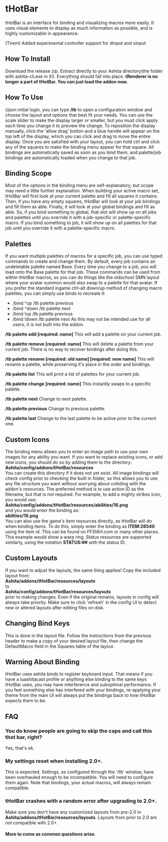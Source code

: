 # tHotBar
tHotBar is an interface for binding and visualizing macros more easily.  It uses visual elements to display as much information as possible, and is highly customizable in appearance.

(Tirem) Added experimental controller support for dinput and xinput

## How To Install
Download the release zip.  Extract directly to your Ashita directory(the folder with ashita-cli.exe in it!).  Everything should fall into place.  **tRenderer is no longer a part of tHotBar.  You can just load the addon now.**<br>

## How To Use
Upon initial login, you can type **/tb** to open a configuration window and choose the layout and options that best fit your needs.  You can use the scale slider to make the display larger or smaller, but you must click apply each time you change it to preview the change.  To reposition the display manually, click the 'allow drag' button and a blue handle will appear on the top left of the display, which you can click and drag to move the entire display.  Once you are satisfied with your layout, you can hold ctrl and click any of the squares to make the binding menu appear for that square.  All bindings are automatically saved as soon as you bind them, and palette/job bindings are automatically loaded when you change to that job.

## Binding Scope
Most of the options in the binding menu are self-explanatory, but scope may need a little further explanation.  When building your active macro set, tHotBar will first look at your current palette and fill all squares it contains.  Then, if you have any empty squares, tHotBar will look at your job bindings and fill them as able.  Finally, it will look at your global bindings and fill as able.  So, if you bind something to global, that slot will show up on all jobs and palettes until you override it with a job-specific or palette-specific macro.  If you bind something to job, it will show up on all palettes for that job until you override it with a palette-specific macro.

## Palettes
If you want multiple palettes of macros for a specific job, you can use typed commands to create and change them.  By default, every job contains an undeletable palette named Base.  Every time you change to a job, you will load onto the Base palette for that job.  These commands can be used from within tHotBar macros, so you can do things like the oldschool SMN layout where your avatar summon would also swap to a palette for that avatar.  If you prefer the standard ingame ctrl-alt down/up method of changing macro palettes, you can simply use binds to recreate it:
  * /bind ^up /tb palette previous
  * /bind ^down /tb palette next
  * /bind !up /tb palette previous
  * /bind !down /tb palette next
As this may not be intended use for all users, it is not built into the addon.

**/tb palette add [required: name]**
This will add a palette on your current job.

**/tb palette remove [required: name]**
This will delete a palette from your current job.  There is no way to recover bindings after doing this.

**/tb palette rename [required: old name] [required: new name]**
This will rename a palette, while preserving it's place in the order and bindings.

**/tb palette list**
This will print a list of palettes for your current job.

**/tb palette change [required: name]**
This instantly swaps to a specific palette.

**/tb palette next**
Change to next palette.

**/tb palette previous**
Change to previous palette.

**/tb palette last**
Change to the last palette to be active prior to the current one.

## Custom Icons
The binding menu allows you to enter an image path to use your own images for any ability you want.  If you want to replace existing icons, or add new icons, you should do so by adding them to the directory:<br>
**Ashita/config/addons/tHotBar/resources**<br>
You can create this directory if it does not yet exist.  All image bindings will check config prior to checking the built in folder, so this allows you to use any file structure you want without worrying about colliding with the addon's resources.  The preferred method is to use action ID as the filename, but that is not required.  For example, to add a mighty strikes icon, you would use:<br>
**Ashita/config/addons/tHotBar/resources/abilities/16.png**<br>
and you would enter the binding as:<br>
**abilities/16.png**<br>
You can also use the game's item resources directly, as tHotBar will do when binding items.  To do this, simply enter the binding as **ITEM:28540** using the item id.  This can be found on FFXIAH.com or many other places.  This example would show a warp ring.  Status resources are supported similarly, using the notation **STATUS:##** with the status ID.

## Custom Layouts
If you want to adjust the layouts, the same thing applies!  Copy the included layout from:<br>
**Ashita/addons/tHotBar/resources/layouts**<br>
to<br>
**Ashita/config/addons/tHotBar/resources/layouts**<br>
prior to making changes.  Even if the original remains, layouts in config will always take priority.  Make sure to click 'refresh' in the config UI to detect new or altered layouts after editing files on disk.

## Changing Bind Keys
This is done in the layout file.  Follow the instructions from the previous header to make a copy of your desired layout file, then change the DefaultMacro field in the Squares table of the layout.

## Warning About Binding
tHotBar uses ashita binds to register keyboard input.  That means if you have a luashitacast profile or anything else binding to the same keys tHotBar uses, you may have interference and suboptimal performance.  If you feel something else has interfered with your bindings, re-applying your theme from the main UI will always put the bindings back to how tHotBar expects them to be.

## FAQ
### You do know people are going to skip the caps and call this thot bar, right?<br>
Yes, that's ok.

### My settings reset when installing 2.0+.<br>
This is expected.  Settings, as configured through the '/tb' window, have been overhauled enough to be incompatible.  You will need to configure them again.  Note that bindings, your actual macros, will always remain compatible.

### tHotBar crashes with a random error after upgrading to 2.0+.<br>
Make sure you don't have any customized layouts from pre-2.0 in **Ashita/addons/tHotBar/resources/layouts**.  Layouts from prior to 2.0 are not compatible with 2.0+.

#### More to come as common questions arise.
